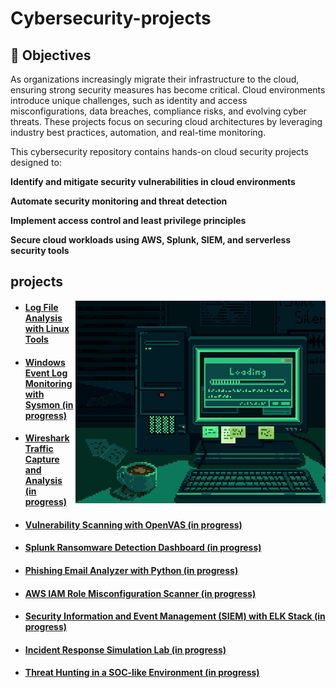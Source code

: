 # Cybersecurity-projects
## 🎯 Objectives
As organizations increasingly migrate their infrastructure to the cloud, ensuring strong security measures has become critical. Cloud environments introduce unique challenges, such as identity and access misconfigurations, data breaches, compliance risks, and evolving cyber threats. These projects focus on securing cloud architectures by leveraging industry best practices, automation, and real-time monitoring.

This cybersecurity repository contains hands-on cloud security projects designed to:

**Identify and mitigate security vulnerabilities in cloud environments**

**Automate security monitoring and threat detection**

**Implement access control and least privilege principles**

**Secure cloud workloads using AWS, Splunk, SIEM, and serverless security tools**




## projects

<img align="right" alt="Coding" width="400" src="https://github.com/Juniorklb/Juniorklb/blob/662692f737cc8f550da799d48190446b55a68900/Working%20hard.jpeg">

- <h4><a href="https://github.com/Juniorklb/Security-Monitoring-Project-on-AWS/blob/main/README.md">Log File Analysis with Linux Tools</h4>

- <h4><a href="">Windows Event Log Monitoring with Sysmon (in progress)</h4>

- <h4><a href=""> Wireshark Traffic Capture and Analysis (in progress) </h4>

- <h4><a href=""> Vulnerability Scanning with OpenVAS (in progress)</h4>

- <h4><a href=""> Splunk Ransomware Detection Dashboard (in progress)</h4>

- <h4><a href=""> Phishing Email Analyzer with Python (in progress)</h4>

- <h4><a href=""> AWS IAM Role Misconfiguration Scanner (in progress)</h4>

- <h4><a href=""> Security Information and Event Management (SIEM) with ELK Stack (in progress)</h4>

- <h4><a href=""> Incident Response Simulation Lab  (in progress)</h4>

- <h4><a href="">  Threat Hunting in a SOC-like Environment  (in progress)</h4>





